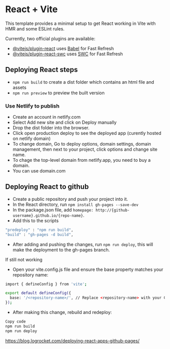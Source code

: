 # React + Vite

This template provides a minimal setup to get React working in Vite with HMR and some ESLint rules.

Currently, two official plugins are available:

- [@vitejs/plugin-react](https://github.com/vitejs/vite-plugin-react/blob/main/packages/plugin-react/README.md) uses [Babel](https://babeljs.io/) for Fast Refresh
- [@vitejs/plugin-react-swc](https://github.com/vitejs/vite-plugin-react-swc) uses [SWC](https://swc.rs/) for Fast Refresh





## Deploying React steps

- `npm run build` to create a dist folder which contains an html file and assets
- `npm run preview` to preview the built version

### Use Netlify to publish
- Create an account in netlify.com
- Select Add new site and click on Deploy manually
- Drop the dist folder into the browser. 
- Click open production deploy to see the deployed app (curently hosted on netlify domain)
- To change domain, Go to deploy options, domain settings, domain management, then next to your project, click options and change site name. 
- To chage the top-level domain from netlify.app, you need to buy a domain. 
- You can use domain.com


## Deploying React to github
- Create a public repository and push your project into it. 
- In the React directory, run `npm install gh-pages --save-dev`
- In the package.json file, add ```homepage: http://{github-username}.github.io/{repo-name}```.
- Add this to the scripts
```bash
"predeploy" : "npm run build",
"build" : "gh-pages -d build",

```
- After adding and pushing the changes, run `npm run deploy`, this will make the deployment to the gh-pages branch.


If still not working
- Open your vite.config.js file and ensure the base property matches your repository name:

```bash
import { defineConfig } from 'vite';

export default defineConfig({
  base: '/<repository-name>/', // Replace <repository-name> with your GitHub repo name
});
```

- After making this change, rebuild and redeploy:
```bash
Copy code
npm run build
npm run deploy
```

https://blog.logrocket.com/deploying-react-apps-github-pages/